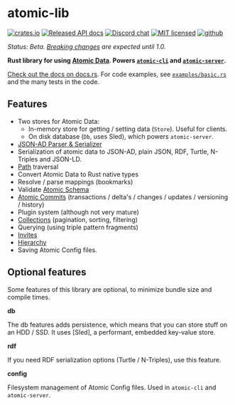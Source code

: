 # atomic-lib

[![crates.io](https://img.shields.io/crates/v/atomic_lib)](https://crates.io/crates/atomic_lib)
[![Released API docs](https://docs.rs/atomic_lib/badge.svg)](https://docs.rs/atomic_lib)
[![Discord chat](https://img.shields.io/discord/723588174747533393.svg?logo=discord)](https://discord.gg/a72Rv2P)
[![MIT licensed](https://img.shields.io/badge/license-MIT-blue.svg)](./LICENSE)
[![github](https://img.shields.io/github/stars/atomicdata-dev/atomic-server?style=social)](https://github.com/joepipo/atomic)

_Status: Beta. [Breaking changes](../CHANGELOG.md) are expected until 1.0._

**Rust library for using [Atomic Data](https://docs.atomicdata.dev).
Powers [`atomic-cli`](../cli/README.md) and [`atomic-server`](../server/README.md).**

[Check out the docs on docs.rs](https://docs.rs/atomic_lib/latest/atomic_lib/).
For code examples, see [`examples/basic.rs`](examples/basic.rs) and the many tests in the code.

## Features

- Two stores for Atomic Data:
  - In-memory store for getting / setting data (`Store`). Useful for clients.
  - On disk database (`Db`, uses Sled), which powers `atomic-server`.
- [JSON-AD Parser & Serializer](https://docs.atomicdata.dev/core/json-ad.html)
- Serialization of atomic data to JSON-AD, plain JSON, RDF, Turtle, N-Triples and JSON-LD.
- [Path](https://docs.atomicdata.dev/core/paths.html) traversal
- Convert Atomic Data to Rust native types
- Resolve / parse mappings (bookmarks)
- Validate [Atomic Schema](https://docs.atomicdata.dev/schema/intro.html)
- [Atomic Commits](https://docs.atomicdata.dev/commits/intro.html) (transactions / delta's / changes / updates / versioning / history)
- Plugin system (although not very mature)
- [Collections](https://docs.atomicdata.dev/schema/collections.html) (pagination, sorting, filtering)
- Querying (using triple pattern fragments)
- [Invites](https://docs.atomicdata.dev/invitations.html)
- [Hierarchy](https://docs.atomicdata.dev/hierarchy.html)
- Saving Atomic Config files.

## Optional features

Some features of this library are optional, to minimize bundle size and compile times.

**db**

The db features adds persistence, which means that you can store stuff on an HDD / SSD.
It uses [Sled], a performant, embedded key-value store.

**rdf**

If you need RDF serialization options (Turtle / N-Triples), use this feature.

**config**

Filesystem management of Atomic Config files.
Used in `atomic-cli` and `atomic-server`.
